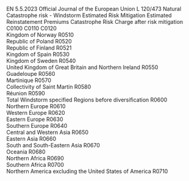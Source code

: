 EN  5.5.2023 Official Journal of the European Union L 120/473
 Natural Catastrophe risk - Windstorm  Estimated Risk Mitigation  Estimated Reinstatement 
Premiums  Catastrophe Risk Charge 
after risk mitigation  
C0100  C0110  C0120  
Kingdom of Norway  R0510  
Republic of Poland  R0520  
Republic of Finland  R0521  
Kingdom of Spain  R0530  
Kingdom of Sweden  R0540  
United Kingdom of Great Britain and Northern Ireland  R0550  
Guadeloupe  R0560  
Martinique  R0570  
Collectivity of Saint Martin  R0580  
Réunion  R0590  
Total Windstorm specified Regions before diversification  R0600  
Northern Europe  R0610  
Western Europe  R0620  
Eastern Europe  R0630  
Southern Europe  R0640  
Central and Western Asia  R0650  
Eastern Asia  R0660  
South and South-Eastern Asia  R0670  
Oceania  R0680  
Northern Africa  R0690  
Southern Africa  R0700  
Northern America excluding the United States of America  R0710